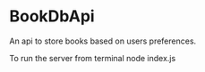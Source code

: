 # BookDbApi
An api to store books based on users preferences.

To run the server from terminal
node index.js
